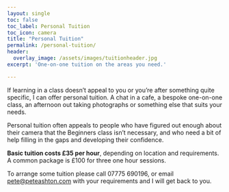 ```yaml
---
layout: single
toc: false
toc_label: Personal Tuition
toc_icon: camera
title: "Personal Tuition"
permalink: /personal-tuition/
header:
  overlay_image: /assets/images/tuitionheader.jpg
excerpt: 'One-on-one tuition on the areas you need.'

---
```

If learning in a class doesn’t appeal to you or you’re after something quite specific, I can offer personal tuition. A chat in a cafe, a bespoke one-on-one class, an afternoon out taking photographs or something else that suits your needs.

Personal tuition often appeals to people who have figured out enough about their camera that the Beginners class isn’t necessary, and who need a bit of help filling in the gaps and developing their confidence.

**Basic tuition costs £35 per hour**, depending on location and requirements. A common package is £100 for three one hour sessions.

To arrange some tuition please call 07775 690196, or email [pete@peteashton.com](mailto:pete@peteashton.com) with your requirements and I will get back to you.